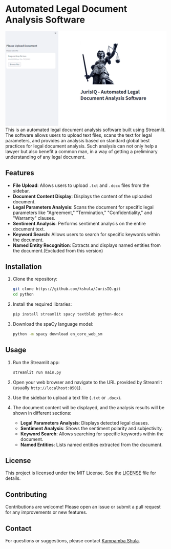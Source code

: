 

# Automated Legal Document Analysis Software
![](<python/image/JURIS IQ.png>)
This is an automated legal document analysis software built using Streamlit. The software allows users to upload text files, scans the text for legal parameters, and provides an analysis based on standard global best practices for legal document analysis. Such analysis can not only help a lawyer but also benefit a common man, in a way of getting a preliminary understanding of any legal document.


## Features

- **File Upload**: Allows users to upload `.txt` and `.docx` files from the sidebar.
- **Document Content Display**: Displays the content of the uploaded document.
- **Legal Parameters Analysis**: Scans the document for specific legal parameters like "Agreement," "Termination," "Confidentiality," and "Warranty" clauses.
- **Sentiment Analysis**: Performs sentiment analysis on the entire document text.
- **Keyword Search**: Allows users to search for specific keywords within the document.
- **Named Entity Recognition**: Extracts and displays named entities from the document.(Excluded from this version)

## Installation

1. Clone the repository:

    ```sh
    git clone https://github.com/kshula/JurisIQ.git
    cd python
    ```

2. Install the required libraries:

    ```sh
    pip install streamlit spacy textblob python-docx
    ```

3. Download the spaCy language model:

    ```sh
    python -m spacy download en_core_web_sm
    ```

## Usage

1. Run the Streamlit app:

    ```sh
    streamlit run main.py
    ```

2. Open your web browser and navigate to the URL provided by Streamlit (usually `http://localhost:8501`).

3. Use the sidebar to upload a text file (`.txt` or `.docx`).

4. The document content will be displayed, and the analysis results will be shown in different sections:
    - **Legal Parameters Analysis**: Displays detected legal clauses.
    - **Sentiment Analysis**: Shows the sentiment polarity and subjectivity.
    - **Keyword Search**: Allows searching for specific keywords within the document.
    - **Named Entities**: Lists named entities extracted from the document.

## License

This project is licensed under the MIT License. See the [LICENSE](LICENSE) file for details.

## Contributing

Contributions are welcome! Please open an issue or submit a pull request for any improvements or new features.

## Contact

For questions or suggestions, please contact [Kampamba Shula](mailto:kampambashula@gmail.com).

